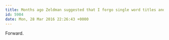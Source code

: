 ```yaml
---
title: Months ago Zeldman suggested that I forgo single word titles and practice better SEO. He's right. At first, the one word titles thing was fun, but ove
id: 5984
date: Mon, 28 Mar 2016 22:26:43 +0000
---
```


Forward.


